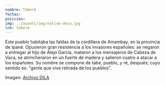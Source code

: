 ```yaml
---
nombre: Taberé
fechas: 
posicion: 
img: ../assets/img/native-deco.jpg
lnk: tabere
---
```


<p>Este pueblo habitaba las faldas de la cordillera de Amambay, en la provincia de Ipané. Opusieron gran resistencia a los invasores españoles: se negaron a entregar al hijo de Alejo García, mataron a los mensajeros de Cabeza de Vaca, se atrincheraron en un fuerte de madera y salieron cuatro a atacar a los españoles. Su nombre se compone de tabe, pueblo, y ré, después; cuyo sentido es: &quot;gente que vive retirada de los pueblos&quot;.</p>

<span>Imagen: <a href="http://www.caicyt-conicet.gov.ar/dila/files/original/d1a9079de9ff4da707dda948f7a048c0.jpg" target="blank_">Archivo DILA</a></span>